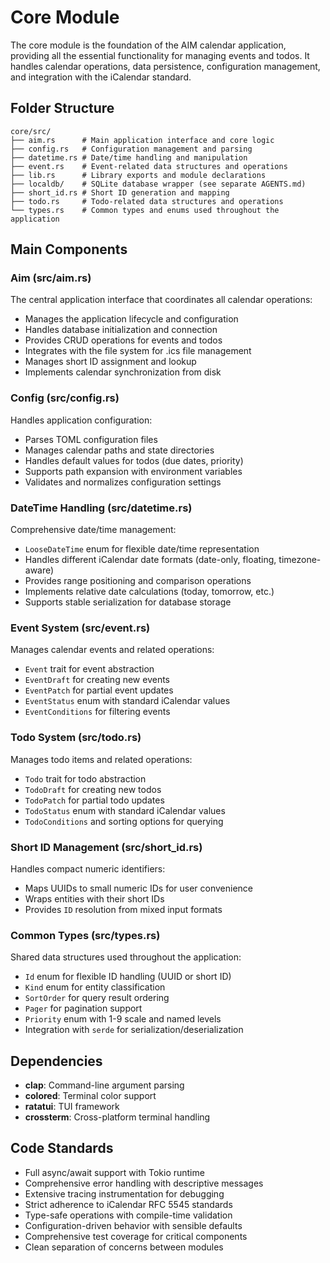# Core Module

The core module is the foundation of the AIM calendar application, providing all the essential functionality for managing events and todos. It handles calendar operations, data persistence, configuration management, and integration with the iCalendar standard.

## Folder Structure

```
core/src/
├── aim.rs      # Main application interface and core logic
├── config.rs   # Configuration management and parsing
├── datetime.rs # Date/time handling and manipulation
├── event.rs    # Event-related data structures and operations
├── lib.rs      # Library exports and module declarations
├── localdb/    # SQLite database wrapper (see separate AGENTS.md)
├── short_id.rs # Short ID generation and mapping
├── todo.rs     # Todo-related data structures and operations
└── types.rs    # Common types and enums used throughout the application
```

## Main Components

### Aim (src/aim.rs)

The central application interface that coordinates all calendar operations:

- Manages the application lifecycle and configuration
- Handles database initialization and connection
- Provides CRUD operations for events and todos
- Integrates with the file system for .ics file management
- Manages short ID assignment and lookup
- Implements calendar synchronization from disk

### Config (src/config.rs)

Handles application configuration:

- Parses TOML configuration files
- Manages calendar paths and state directories
- Handles default values for todos (due dates, priority)
- Supports path expansion with environment variables
- Validates and normalizes configuration settings

### DateTime Handling (src/datetime.rs)

Comprehensive date/time management:

- `LooseDateTime` enum for flexible date/time representation
- Handles different iCalendar date formats (date-only, floating, timezone-aware)
- Provides range positioning and comparison operations
- Implements relative date calculations (today, tomorrow, etc.)
- Supports stable serialization for database storage

### Event System (src/event.rs)

Manages calendar events and related operations:

- `Event` trait for event abstraction
- `EventDraft` for creating new events
- `EventPatch` for partial event updates
- `EventStatus` enum with standard iCalendar values
- `EventConditions` for filtering events

### Todo System (src/todo.rs)

Manages todo items and related operations:

- `Todo` trait for todo abstraction
- `TodoDraft` for creating new todos
- `TodoPatch` for partial todo updates
- `TodoStatus` enum with standard iCalendar values
- `TodoConditions` and sorting options for querying

### Short ID Management (src/short_id.rs)

Handles compact numeric identifiers:

- Maps UUIDs to small numeric IDs for user convenience
- Wraps entities with their short IDs
- Provides `ID` resolution from mixed input formats

### Common Types (src/types.rs)

Shared data structures used throughout the application:

- `Id` enum for flexible ID handling (UUID or short ID)
- `Kind` enum for entity classification
- `SortOrder` for query result ordering
- `Pager` for pagination support
- `Priority` enum with 1-9 scale and named levels
- Integration with `serde` for serialization/deserialization

## Dependencies

- **clap**: Command-line argument parsing
- **colored**: Terminal color support
- **ratatui**: TUI framework
- **crossterm**: Cross-platform terminal handling

## Code Standards

- Full async/await support with Tokio runtime
- Comprehensive error handling with descriptive messages
- Extensive tracing instrumentation for debugging
- Strict adherence to iCalendar RFC 5545 standards
- Type-safe operations with compile-time validation
- Configuration-driven behavior with sensible defaults
- Comprehensive test coverage for critical components
- Clean separation of concerns between modules
